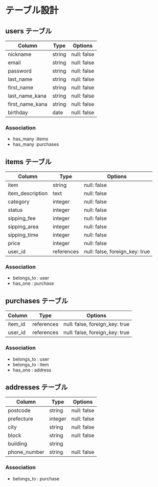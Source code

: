 # テーブル設計

## users テーブル
| Column          | Type   | Options     |
| --------------- | ------ | ----------- |
| nickname        | string | null: false |
| email           | string | null: false |
| password        | string | null: false |
| last_name       | string | null: false |
| first_name      | string | null: false |
| last_name_kana  | string | null: false |
| first_name_kana | string | null: false |
| birthday        | date   | null: false |

### Association
- has_many :items
- has_many :purchases

## items テーブル
| Column           | Type       | Options                        |
| ---------------- | ---------- | ------------------------------ |
| item             | string     | null: false                    |
| item_description | text       | null: false                    |
| category         | integer    | null: false                    |
| status           | integer    | null: false                    |
| sipping_fee      | integer    | null: false                    |
| sipping_area     | integer    | null: false                    |
| sipping_time     | integer    | null: false                    |
| price            | integer    | null: false                    |
| user_id          | references | null: false, foreign_key: true |

### Association
- belongs_to : user
- has_one : purchase

## purchases テーブル
| Column     | Type       | Options                        |
| ---------- | ---------- | ------------------------------ |
| item_id    | references | null: false, foreign_key: true |
| user_id    | references | null: false, foreign_key: true |

### Association
- belongs_to : user
- belongs_to : item
- has_one : address

## addresses テーブル
| Column       | Type    | Options     |
| ------------ | ------- | ----------- |
| postcode     | string  | null: false |
| prefecture   | integer | null: false |
| city         | string  | null: false |
| block        | string  | null: false |
| building     | string  |             |
| phone_number | string  | null: false |

### Association
- belongs_to : purchase